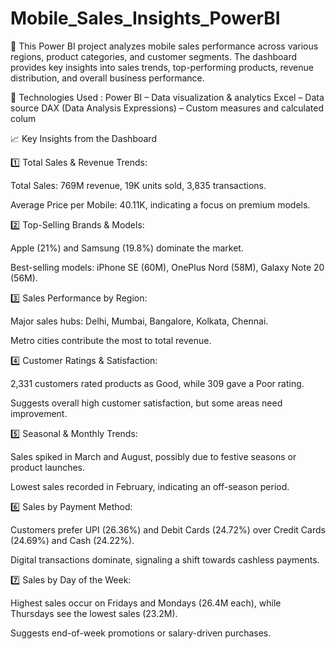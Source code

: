 # Mobile_Sales_Insights_PowerBI
📌 This Power BI project analyzes mobile sales performance across various regions, product categories, and customer segments. The dashboard provides key insights into sales trends, top-performing products, revenue distribution, and overall business performance.

🔧 Technologies Used :
Power BI – Data visualization & analytics
Excel – Data source
DAX (Data Analysis Expressions) – Custom measures and calculated colum

📈 Key Insights from the Dashboard

1️⃣ Total Sales & Revenue Trends:

Total Sales: 769M revenue, 19K units sold, 3,835 transactions.

Average Price per Mobile: 40.11K, indicating a focus on premium models.

2️⃣ Top-Selling Brands & Models:

Apple (21%) and Samsung (19.8%) dominate the market.

Best-selling models: iPhone SE (60M), OnePlus Nord (58M), Galaxy Note 20 (56M).

3️⃣ Sales Performance by Region:

Major sales hubs: Delhi, Mumbai, Bangalore, Kolkata, Chennai.

Metro cities contribute the most to total revenue.

4️⃣ Customer Ratings & Satisfaction:

2,331 customers rated products as Good, while 309 gave a Poor rating.

Suggests overall high customer satisfaction, but some areas need improvement.

5️⃣ Seasonal & Monthly Trends:

Sales spiked in March and August, possibly due to festive seasons or product launches.

Lowest sales recorded in February, indicating an off-season period.

6️⃣ Sales by Payment Method:

Customers prefer UPI (26.36%) and Debit Cards (24.72%) over Credit Cards (24.69%) and Cash (24.22%).

Digital transactions dominate, signaling a shift towards cashless payments.

7️⃣ Sales by Day of the Week:

Highest sales occur on Fridays and Mondays (26.4M each), while Thursdays see the lowest sales (23.2M).

Suggests end-of-week promotions or salary-driven purchases.
